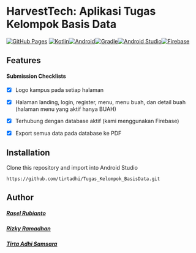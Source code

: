 # HarvestTech: Aplikasi Tugas Kelompok Basis Data
[![GitHub Pages](https://img.shields.io/badge/GitHub_Pages-181717.svg?&style=flat&logo=github&logoColor=white)](https://tirtadhi.github.io/)
[![Kotlin](https://img.shields.io/badge/Kotlin-%230095D5.svg?&style=flat&logo=kotlin&logoColor=white)](https://kotlinlang.org/)[![Android](https://img.shields.io/badge/Android-3DDC84.svg?&style=flat&logo=android&logoColor=white)](https://www.android.com/)[![Gradle](https://img.shields.io/badge/Gradle-02303A.svg?&style=flat&logo=gradle&logoColor=white)](https://gradle.org/)[![Android Studio](https://img.shields.io/badge/Android_Studio-3DDC84.svg?&style=flat&logo=android-studio&logoColor=white)](https://developer.android.com/studio)[![Firebase](https://img.shields.io/badge/Firebase-FFCA28.svg?&style=flat&logo=firebase&logoColor=white)](https://firebase.google.com/)



 ## Features
#### Submission Checklists
- [x] Logo kampus pada setiap halaman
- [x] Halaman landing, login, register, menu, menu buah, dan detail buah (halaman menu yang aktif hanya BUAH)
- [x] Terhubung dengan database aktif (kami menggunakan Firebase)
- [x] Export semua data pada database ke PDF


## Installation
Clone this repository and import into Android Studio
```
https://github.com/tirtadhi/Tugas_Kelompok_BasisData.git
```

## Author
##### [Rasel Rubianto]()
##### [Rizky Ramadhan]()
##### [Tirta Adhi Samsara]()
